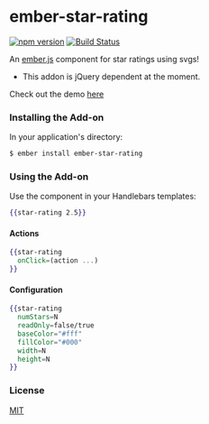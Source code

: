 # ember-star-rating

[![npm version](https://badge.fury.io/js/ember-star-rating.svg)](http://badge.fury.io/js/ember-star-rating)
[![Build Status](https://travis-ci.org/trmcnvn/ember-star-rating.svg?branch=master)](https://travis-ci.org/trmcnvn/ember-star-rating)

An [ember.js](http://www.emberjs.com) component for star ratings using svgs!

- This addon is jQuery dependent at the moment.

Check out the demo [here](http://vevix.net/ember-star-rating)

### Installing the Add-on

In your application's directory:

```bash
$ ember install ember-star-rating
```

### Using the Add-on

Use the component in your Handlebars templates:

```hbs
{{star-rating 2.5}}
```

#### Actions

```hbs
{{star-rating
  onClick=(action ...)
}}
```

#### Configuration

```hbs
{{star-rating
  numStars=N
  readOnly=false/true
  baseColor="#fff"
  fillColor="#000"
  width=N
  height=N
}}
```

### License

[MIT](https://github.com/trmcnvn/ember-star-rating/blob/master/LICENSE.md)
